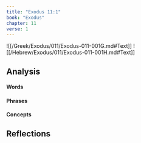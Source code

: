 ```yaml
---
title: "Exodus 11:1"
book: "Exodus"
chapter: 11
verse: 1
---
```

![[/Greek/Exodus/011/Exodus-011-001G.md#Text]]
![[/Hebrew/Exodus/011/Exodus-011-001H.md#Text]]

## Analysis

#### Words

#### Phrases

#### Concepts

## Reflections
